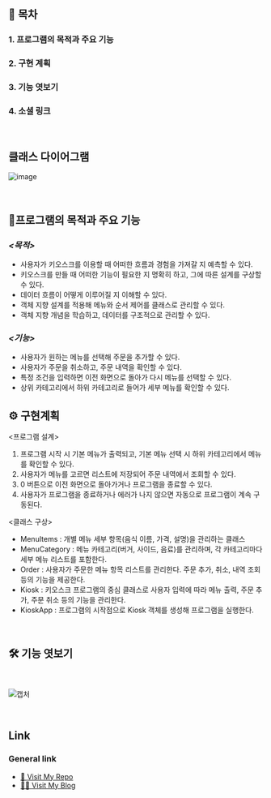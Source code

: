 ## 📜 목차
### 1. 프로그램의 목적과 주요 기능
### 2. 구현 계획
### 3. 기능 엿보기
### 4. 소셜 링크

<br>


## 클래스 다이어그램

![image](https://github.com/user-attachments/assets/64482948-9e75-4348-b009-7cc92bc88466)


   
<br>

## 🔧프로그램의 목적과 주요 기능
### *<목적>*
- 사용자가 키오스크를 이용할 때 어떠한 흐름과 경험을 가져갈 지 예측할 수 있다.
- 키오스크를 만들 때 어떠한 기능이 필요한 지 명확히 하고, 그에 따른 설계를 구상할 수 있다.
- 데이터 흐름이 어떻게 이루어질 지 이해할 수 있다.
- 객체 지향 설계를 적용해 메뉴와 순서 제어를 클래스로 관리할 수 있다.
- 객체 지향 개념을 학습하고, 데이터를 구조적으로 관리할 수 있다.

### *<기능>*
- 사용자가 원하는 메뉴를 선택해 주문을 추가할 수 있다.
- 사용자가 주문을 취소하고, 주문 내역을 확인할 수 있다.
- 특정 조건을 입력하면 이전 화면으로 돌아가 다시 메뉴를 선택할 수 있다.
- 상위 카테고리에서 하위 카테고리로 들어가 세부 메뉴를 확인할 수 있다.

## ⚙️ 구현계획  
<프로그램 설계>
1. 프로그램 시작 시 기본 메뉴가 출력되고, 기본 메뉴 선택 시 하위 카테고리에서 메뉴를 확인할 수 있다.
2. 사용자가 메뉴를 고르면 리스트에 저장되어 주문 내역에서 조회할 수 있다. 
3. 0 버튼으로 이전 화면으로 돌아가거나 프로그램을 종료할 수 있다.
4. 사용자가 프로그램을 종료하거나 에러가 나지 않으면 자동으로 프로그램이 계속 구동된다.

<클래스 구상>
- MenuItems : 개별 메뉴 세부 항목(음식 이름, 가격, 설명)을 관리하는 클래스 
- MenuCategory : 메뉴 카테고리(버거, 사이드, 음료)를 관리하며, 각 카테고리마다 세부 메뉴 리스트를 포함한다.
- Order : 사용자가 주문한 메뉴 항목 리스트를 관리한다. 주문 추가, 취소, 내역 조회 등의 기능을 제공한다.
- Kiosk : 키오스크 프로그램의 중심 클래스로 사용자 입력에 따라 메뉴 출력, 주문 추가, 주문 취소 등의 기능을 관리한다.
- KioskApp : 프로그램의 시작점으로 Kiosk 객체를 생성해 프로그램을 실행한다.

<br>

## 🛠 기능 엿보기   
<br>

![캡처](https://github.com/user-attachments/assets/c911be46-231f-48bb-a1e0-2f15f6e5e14c)



<br>
   
## Link   
### General link
- [🚗 Visit My Repo](https://github.com/KyeongranMun?tab=repositories)   
- [🙋‍♂️ Visit My Blog](https://austindynasty.tistory.com/)


